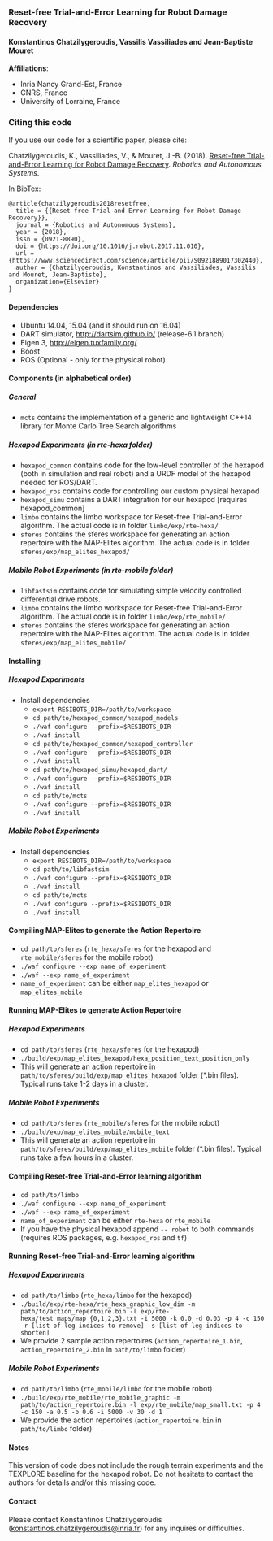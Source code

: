 ### Reset-free Trial-and-Error Learning for Robot Damage Recovery

#### Konstantinos Chatzilygeroudis, Vassilis Vassiliades and Jean-Baptiste Mouret

**Affiliations**:

- Inria Nancy Grand-Est, France
- CNRS, France
- University of Lorraine, France

### Citing this code

If you use our code for a scientific paper, please cite:

Chatzilygeroudis, K., Vassiliades, V., & Mouret, J.-B. (2018). [Reset-free Trial-and-Error Learning for Robot Damage Recovery](https://arxiv.org/abs/1610.04213). *Robotics and Autonomous Systems*.

In BibTex:

    @article{chatzilygeroudis2018resetfree,
      title = {{Reset-free Trial-and-Error Learning for Robot Damage Recovery}},
      journal = {Robotics and Autonomous Systems},
      year = {2018},
      issn = {0921-8890},
      doi = {https://doi.org/10.1016/j.robot.2017.11.010},
      url = {https://www.sciencedirect.com/science/article/pii/S0921889017302440},
      author = {Chatzilygeroudis, Konstantinos and Vassiliades, Vassilis and Mouret, Jean-Baptiste},
      organization={Elsevier}
    }

#### Dependencies

- Ubuntu 14.04, 15.04 (and it should run on 16.04)
- DART simulator, http://dartsim.github.io/ (release-6.1 branch)
- Eigen 3, http://eigen.tuxfamily.org/
- Boost
- ROS (Optional - only for the physical robot)

#### Components (in alphabetical order)

##### General

- `mcts` contains the implementation of a generic and lightweight C++14 library for Monte Carlo Tree Search algorithms

##### Hexapod Experiments (in rte-hexa folder)

- `hexapod_common` contains code for the low-level controller of the hexapod (both in simulation and real robot) and a URDF model of the hexapod needed for ROS/DART.
- `hexapod_ros` contains code for controlling our custom physical hexapod
- `hexapod_simu` contains a DART integration for our hexapod [requires hexapod_common]
- `limbo` contains the limbo workspace for Reset-free Trial-and-Error algorithm. The actual code is in folder `limbo/exp/rte-hexa/`
- `sferes` contains the sferes workspace for generating an action repertoire with the MAP-Elites algorithm. The actual code is in folder `sferes/exp/map_elites_hexapod/`

##### Mobile Robot Experiments (in rte-mobile folder)

- `libfastsim` contains code for simulating simple velocity controlled differential drive robots.
- `limbo` contains the limbo workspace for Reset-free Trial-and-Error algorithm. The actual code is in folder `limbo/exp/rte_mobile/`
- `sferes` contains the sferes workspace for generating an action repertoire with the MAP-Elites algorithm. The actual code is in folder `sferes/exp/map_elites_mobile/`

#### Installing

##### Hexapod Experiments

- Install dependencies
  - `export RESIBOTS_DIR=/path/to/workspace`
  - `cd path/to/hexapod_common/hexapod_models`
  - `./waf configure --prefix=$RESIBOTS_DIR`
  - `./waf install`
  - `cd path/to/hexapod_common/hexapod_controller`
  - `./waf configure --prefix=$RESIBOTS_DIR`
  - `./waf install`
  - `cd path/to/hexapod_simu/hexapod_dart/`
  - `./waf configure --prefix=$RESIBOTS_DIR`
  - `./waf install`
  - `cd path/to/mcts`
  - `./waf configure --prefix=$RESIBOTS_DIR`
  - `./waf install`

##### Mobile Robot Experiments

- Install dependencies
  - `export RESIBOTS_DIR=/path/to/workspace`
  - `cd path/to/libfastsim`
  - `./waf configure --prefix=$RESIBOTS_DIR`
  - `./waf install`
  - `cd path/to/mcts`
  - `./waf configure --prefix=$RESIBOTS_DIR`
  - `./waf install`

#### Compiling MAP-Elites to generate the Action Repertoire

- `cd path/to/sferes` (`rte_hexa/sferes` for the hexapod and `rte_mobile/sferes` for the mobile robot)
- `./waf configure --exp name_of_experiment`
- `./waf --exp name_of_experiment`
- `name_of_experiment` can be either `map_elites_hexapod` or `map_elites_mobile`

#### Running MAP-Elites to generate Action Repertoire

##### Hexapod Experiments

- `cd path/to/sferes` (`rte_hexa/sferes` for the hexapod)
- `./build/exp/map_elites_hexapod/hexa_position_text_position_only`
- This will generate an action repertoire in `path/to/sferes/build/exp/map_elites_hexapod` folder (\*.bin files). Typical runs take 1-2 days in a cluster.

##### Mobile Robot Experiments

- `cd path/to/sferes` (`rte_mobile/sferes` for the mobile robot)
- `./build/exp/map_elites_mobile/mobile_text`
- This will generate an action repertoire in `path/to/sferes/build/exp/map_elites_mobile` folder (\*.bin files). Typical runs take a few hours in a cluster.

#### Compiling Reset-free Trial-and-Error learning algorithm

- `cd path/to/limbo`
- `./waf configure --exp name_of_experiment`
- `./waf --exp name_of_experiment`
- `name_of_experiment` can be either `rte-hexa` or `rte_mobile`
- If you have the physical hexapod append `-- robot` to both commands (requires ROS packages, e.g. `hexapod_ros` and `tf`)

#### Running Reset-free Trial-and-Error learning algorithm

##### Hexapod Experiments

- `cd path/to/limbo` (`rte_hexa/limbo` for the hexapod)
- `./build/exp/rte-hexa/rte_hexa_graphic_low_dim -m path/to/action_repertoire.bin -l exp/rte-hexa/test_maps/map_{0,1,2,3}.txt -i 5000 -k 0.0 -d 0.03 -p 4 -c 150 -r [list of leg indices to remove] -s [list of leg indices to shorten]`
- We provide 2 sample action repertoires (`action_repertoire_1.bin`, `action_repertoire_2.bin` in `path/to/limbo` folder)

##### Mobile Robot Experiments

- `cd path/to/limbo` (`rte_mobile/limbo` for the mobile robot)
- `./build/exp/rte_mobile/rte_mobile_graphic -m path/to/action_repertoire.bin -l exp/rte_mobile/map_small.txt -p 4 -c 150 -a 0.5 -b 0.6 -i 5000 -v 30 -d 1`
- We provide the action repertoires (`action_repertoire.bin` in `path/to/limbo` folder)

#### Notes

This version of code does not include the rough terrain experiments and the TEXPLORE baseline for the hexapod robot. Do not hesitate to contact the authors for details and/or this missing code.

#### Contact

Please contact Konstantinos Chatzilygeroudis ([konstantinos.chatzilygeroudis@inria.fr](mailto:konstantinos.chatzilygeroudis@inria.fr)) for any inquires or difficulties.
